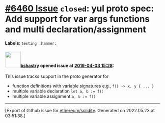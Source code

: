 # [\#6460 Issue](https://github.com/ethereum/solidity/issues/6460) `closed`: yul proto spec: Add support for var args functions and multi declaration/assignment
**Labels**: `testing :hammer:`


#### <img src="https://avatars.githubusercontent.com/u/2388185?v=4" width="50">[bshastry](https://github.com/bshastry) opened issue at [2019-04-03 15:28](https://github.com/ethereum/solidity/issues/6460):

This issue tracks support in the proto generator for
  - function definitions with variable signatures e.g., `f() -> x, y { ... }`
  - multiple variable declaration `let a, b := f()`
  - multiple variable assignment `a, b := f()`





-------------------------------------------------------------------------------



[Export of Github issue for [ethereum/solidity](https://github.com/ethereum/solidity). Generated on 2022.05.23 at 03:51:38.]
